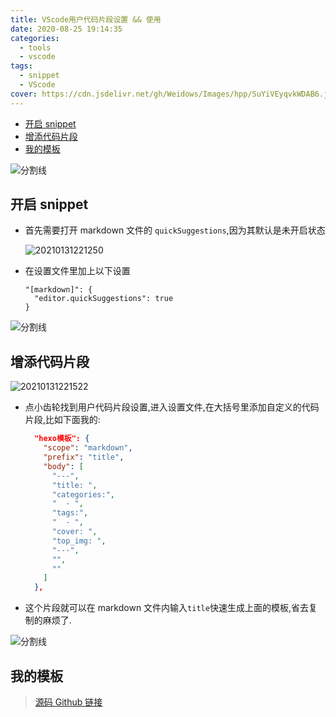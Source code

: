 ```yaml
---
title: VScode用户代码片段设置 && 使用
date: 2020-08-25 19:14:35
categories:
  - tools
  - vscode
tags:
  - snippet
  - VScode
cover: https://cdn.jsdelivr.net/gh/Weidows/Images/hpp/SuYiVEyqvkWDAB6.jpg
---
```


<!--
 * @Author: Weidows
 * @Date: 2020-08-25 19:14:35
 * @LastEditors: Weidows
 * @LastEditTime: 2021-02-13 17:21:44
 * @FilePath: \Weidowsd:\Game\Github\Blog-private\source\_posts\vscode\snippet.md
-->

- [开启 snippet](#开启-snippet)
- [增添代码片段](#增添代码片段)
- [我的模板](#我的模板)

![分割线](https://cdn.jsdelivr.net/gh/Weidows/Images/img/divider.png)

## 开启 snippet

- 首先需要打开 markdown 文件的 `quickSuggestions`,因为其默认是未开启状态

  <img src="https://cdn.jsdelivr.net/gh/Weidows/Images/hpp/til5Vdxys4ocjkC.png" alt="20210131221250" />

- 在设置文件里加上以下设置

  ```
  "[markdown]": {
    "editor.quickSuggestions": true
  }
  ```

![分割线](https://cdn.jsdelivr.net/gh/Weidows/Images/img/divider.png)

## 增添代码片段

<img src="https://cdn.jsdelivr.net/gh/Weidows/Images/hpp/r19TEcwA3GxNpVk.png" alt="20210131221522" />

- 点小齿轮找到用户代码片段设置,进入设置文件,在大括号里添加自定义的代码片段,比如下面我的:

  ```json
    "hexo模板": {
      "scope": "markdown",
      "prefix": "title",
      "body": [
        "---",
        "title: ",
        "categories:",
        "  - ",
        "tags:",
        "  - ",
        "cover: ",
        "top_img: ",
        "---",
        "",
        ""
      ]
    },

  ```

- 这个片段就可以在 markdown 文件内输入`title`快速生成上面的模板,省去复制的麻烦了.

![分割线](https://cdn.jsdelivr.net/gh/Weidows/Images/img/divider.png)

## 我的模板

> [源码 Github 链接](https://gist.github.com/Weidows/a9d0949b9a8e2c75e5177789a9eb71e8#file-snippets-mine-json-code-snippets)

